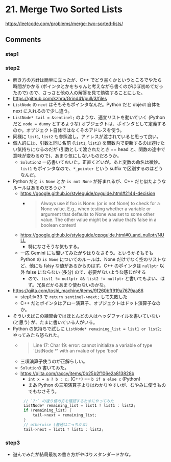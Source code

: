 # 21. Merge Two Sorted Lists

https://leetcode.com/problems/merge-two-sorted-lists/

## Comments

### step1

### step2

*   解き方の方針は簡単に立ったが、C++ でどう書くかというところでやたら時間がかかる (ポインタとかをちゃんと考えながら書くのがほぼ初めてだったので) ので、さっさと他の人の解答を見て勉強することにした。
*   https://github.com/kzhra/Grind41/pull/3/files
*   `ListNode` の  `next` はそもそもポインタなんだ。Python だと object 自体を next に入れるので少し違う。
*   `ListNode* tail = &sentinel;` のような、適宜リストを動いていく (Python だと `node = dummy` とするような) オブジェクトは、ポインタとして定義するのか。オブジェクト自体ではなくそのアドレスを使う。
*   同様に `list1`, `list2` も参照渡し。アドレスが渡されていると思って良い。
*   個人的には、引数と同じ名前 (`list1`, `list2`) を関数内で更新するのは避けたい気持ちになるのだが (引数として渡されたとき == head と、関数の途中で意味が変わるので)、あまり気にしないものだろうか。
    *   `Solution2` 一応書いておいた。正直くどいが。あと変数の命名は微妙。`list1` もポインタなので、`*_pointer` という suffix で区別するのはどうなんだ。
*   Python だと `is None` とか `is not None` が好まれるが、C++ だと似たようなルールはあるのだろうか？
    *   https://google.github.io/styleguide/pyguide.html#2144-decision
        *   > Always use if foo is None: (or is not None) to check for a None value. E.g., when testing whether a variable or argument that defaults to None was set to some other value. The other value might be a value that’s false in a boolean context!
    *   https://google.github.io/styleguide/cppguide.html#0_and_nullptr/NULL
        *   特になさそうな気もする。
    *   一応 Gemini にも聞いてみたがやはりなさそう。というかそもそも Python の `is None` についてのルールは、None だけでなく空のリストなど、他にも falsy な値があるからのはず。C++ のポインタは `nullptr` 以外 false にならない (多分) ので、必要がないような感じがする
        *   ので、`list1 != nullptr && list2 != nullptr` と書いてもよい、はず。冗長だからあまり使わないのかな。
*   https://qiita.com/toshi_machine/items/9f260bff919a7679aa86
    *   step1;l=33 で `return sentinel->next;` して失敗した
    *   C++ だとポインタはアロー演算子、オブジェクトはドット演算子なのか。
*   そういえばこの練習会ではほとんどの人はヘッダファイルを書いていない (と思う) が、たまに書いている人がいる。
*   Python の気持ちで試しに `ListNode* remaining_list = list1 or list2;` やってみたら怒られた。
    *   > Line 17: Char 19: error: cannot initialize a variable of type 'ListNode *' with an rvalue of type 'bool'
    *   三項演算子使うのが正解らしい。
    *   `Solution3` 書いてみた。
    *   https://qiita.com/raccy/items/0b25b2f106e2a813828b
        *   `int x = a ? b : c;` (C++) == `b if a else c` (Python)
        *   まあ Python の三項演算子よりはわかりやすいが、むやみに使うものでもなさそう。

```cpp
        // `?:` の返り値の方を確認するためにやってみた
        ListNode* remaining_list = list1 ? list1 : list2;
        if (remaining_list) {
            tail->next = remaining_list;
        }
        // otherwise (普通はこっちかな)
        tail->next = list1 ? list1 : list2;
```

### step3

*   遊んでみたが結局最初の書き方がやはりスタンダードかな。
